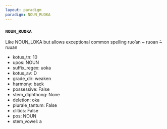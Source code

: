```yaml
---
layout: paradigm
paradigm: NOUN_RUOKA
---
```

### ` NOUN_RUOKA `

Like NOUN_LOKA but allows exceptional common spelling ruo’an ~ ruoan ̃~ ruuan 
* kotus_tn: 10
* upos: NOUN
* suffix_regex: uoka
* kotus_av: D
* grade_dir: weaken
* harmony: back
* possessive: False
* stem_diphthong: None
* deletion: oka
* plurale_tantum: False
* clitics: False
* pos: NOUN
* stem_vowel: a
